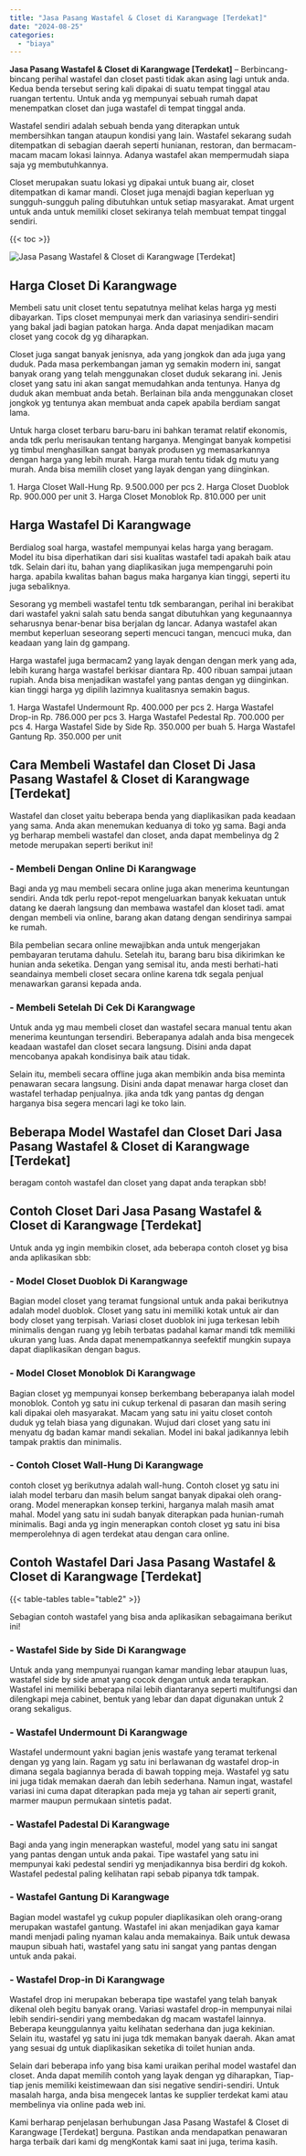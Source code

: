 ```yaml
---
title: "Jasa Pasang Wastafel & Closet di Karangwage [Terdekat]"
date: "2024-08-25"
categories: 
  - "biaya"
---
```


**Jasa Pasang Wastafel & Closet di Karangwage \[Terdekat\]** – Berbincang-bincang perihal wastafel dan closet pasti tidak akan asing lagi untuk anda. Kedua benda tersebut sering kali dipakai di suatu tempat tinggal atau ruangan tertentu. Untuk anda yg mempunyai sebuah rumah dapat menempatkan closet dan juga wastafel di tempat tinggal anda.

Wastafel sendiri adalah sebuah benda yang diterapkan untuk membersihkan tangan ataupun kondisi yang lain. Wastafel sekarang sudah ditempatkan di sebagian daerah seperti hunianan, restoran, dan bermacam-macam macam lokasi lainnya. Adanya wastafel akan mempermudah siapa saja yg membutuhkannya.

Closet merupakan suatu lokasi yg dipakai untuk buang air, closet ditempatkan di kamar mandi. Closet juga menajdi bagian keperluan yg sungguh-sungguh paling dibutuhkan untuk setiap masyarakat. Amat urgent untuk anda untuk memiliki closet sekiranya telah membuat tempat tinggal sendiri.

{{< toc >}}

![Jasa Pasang Wastafel & Closet di Karangwage [Terdekat]](/images/wastafel-closet-murah62.png)

## Harga Closet Di Karangwage

Membeli satu unit closet tentu sepatutnya melihat kelas harga yg mesti dibayarkan. Tips closet mempunyai merk dan variasinya sendiri-sendiri yang bakal jadi bagian patokan harga. Anda dapat menjadikan macam closet yang cocok dg yg diharapkan.

Closet juga sangat banyak jenisnya, ada yang jongkok dan ada juga yang duduk. Pada masa perkembangan jaman yg semakin modern ini, sangat banyak orang yang telah menggunakan closet duduk sekarang ini. Jenis closet yang satu ini akan sangat memudahkan anda tentunya. Hanya dg duduk akan membuat anda betah. Berlainan bila anda menggunakan closet jongkok yg tentunya akan membuat anda capek apabila berdiam sangat lama.

Untuk harga closet terbaru baru-baru ini bahkan teramat relatif ekonomis, anda tdk perlu merisaukan tentang harganya. Mengingat banyak kompetisi yg timbul menghasilkan sangat banyak produsen yg memasarkannya dengan harga yang lebih murah. Harga murah tentu tidak dg mutu yang murah. Anda bisa memilih closet yang layak dengan yang diinginkan.

1\. Harga Closet Wall-Hung Rp. 9.500.000 per pcs 2. Harga Closet Duoblok Rp. 900.000 per unit 3. Harga Closet Monoblok Rp. 810.000 per unit

## Harga Wastafel Di Karangwage

Berdialog soal harga, wastafel mempunyai kelas harga yang beragam. Model itu bisa diperhatikan dari sisi kualitas wastafel tadi apakah baik atau tdk. Selain dari itu, bahan yang diaplikasikan juga mempengaruhi poin harga. apabila kwalitas bahan bagus maka harganya kian tinggi, seperti itu juga sebaliknya.

Sesorang yg membeli wastafel tentu tdk sembarangan, perihal ini berakibat dari wastafel yakni salah satu benda sangat dibutuhkan yang kegunaannya seharusnya benar-benar bisa berjalan dg lancar. Adanya wastafel akan membut keperluan seseorang seperti mencuci tangan, mencuci muka, dan keadaan yang lain dg gampang.

Harga wastafel juga bermacam2 yang layak dengan dengan merk yang ada, lebih kurang harga wastafel berkisar diantara Rp. 400 ribuan sampai jutaan rupiah. Anda bisa menjadikan wastafel yang pantas dengan yg diinginkan. kian tinggi harga yg dipilih lazimnya kualitasnya semakin bagus.

1\. Harga Wastafel Undermount Rp. 400.000 per pcs 2. Harga Wastafel Drop-in Rp. 786.000 per pcs 3. Harga Wastafel Pedestal Rp. 700.000 per pcs 4. Harga Wastafel Side by Side Rp. 350.000 per buah 5. Harga Wastafel Gantung Rp. 350.000 per unit

## Cara Membeli Wastafel dan Closet Di Jasa Pasang Wastafel & Closet di Karangwage \[Terdekat\]

Wastafel dan closet yaitu beberapa benda yang diaplikasikan pada keadaan yang sama. Anda akan menemukan keduanya di toko yg sama. Bagi anda yg berharap membeli wastafel dan closet, anda dapat membelinya dg 2 metode merupakan seperti berikut ini!

### \- Membeli Dengan Online Di Karangwage

Bagi anda yg mau membeli secara online juga akan menerima keuntungan sendiri. Anda tdk perlu repot-repot mengeluarkan banyak kekuatan untuk datang ke daerah langsung dan membawa wastafel dan kloset tadi. amat dengan membeli via online, barang akan datang dengan sendirinya sampai ke rumah.

Bila pembelian secara online mewajibkan anda untuk mengerjakan pembayaran terutama dahulu. Setelah itu, barang baru bisa dikirimkan ke hunian anda seketika. Dengan yang semisal itu, anda mesti berhati-hati seandainya membeli closet secara online karena tdk segala penjual menawarkan garansi kepada anda.

### \- Membeli Setelah Di Cek Di Karangwage

Untuk anda yg mau membeli closet dan wastafel secara manual tentu akan menerima keuntungan tersendiri. Beberapanya adalah anda bisa mengecek keadaan wastafel dan closet secara langsung. Disini anda dapat mencobanya apakah kondisinya baik atau tidak.

Selain itu, membeli secara offline juga akan membikin anda bisa meminta penawaran secara langsung. Disini anda dapat menawar harga closet dan wastafel terhadap penjualnya. jika anda tdk yang pantas dg dengan harganya bisa segera mencari lagi ke toko lain.

## Beberapa Model Wastafel dan Closet Dari Jasa Pasang Wastafel & Closet di Karangwage \[Terdekat\]

beragam contoh wastafel dan closet yang dapat anda terapkan sbb!

## Contoh Closet Dari Jasa Pasang Wastafel & Closet di Karangwage \[Terdekat\]

Untuk anda yg ingin membikin closet, ada beberapa contoh closet yg bisa anda aplikasikan sbb:

### \- Model Closet Duoblok Di Karangwage

Bagian model closet yang teramat fungsional untuk anda pakai berikutnya adalah model duoblok. Closet yang satu ini memiliki kotak untuk air dan body closet yang terpisah. Variasi closet duoblok ini juga terkesan lebih minimalis dengan ruang yg lebih terbatas padahal kamar mandi tdk memiliki ukuran yang luas. Anda dapat menempatkannya seefektif mungkin supaya dapat diaplikasikan dengan bagus.

### \- Model Closet Monoblok Di Karangwage

Bagian closet yg mempunyai konsep berkembang beberapanya ialah model monoblok. Contoh yg satu ini cukup terkenal di pasaran dan masih sering kali dipakai oleh masyarakat. Macam yang satu ini yaitu closet contoh duduk yg telah biasa yang digunakan. Wujud dari closet yang satu ini menyatu dg badan kamar mandi sekalian. Model ini bakal jadikannya lebih tampak praktis dan minimalis.

### \- Contoh Closet Wall-Hung Di Karangwage

contoh closet yg berikutnya adalah wall-hung. Contoh closet yg satu ini ialah model terbaru dan masih belum sangat banyak dipakai oleh orang-orang. Model menerapkan konsep terkini, harganya malah masih amat mahal. Model yang satu ini sudah banyak diterapkan pada hunian-rumah minimalis. Bagi anda yg ingin menerapkan contoh closet yg satu ini bisa memperolehnya di agen terdekat atau dengan cara online.

## Contoh Wastafel Dari Jasa Pasang Wastafel & Closet di Karangwage \[Terdekat\]

{{< table-tables table="table2" >}}

Sebagian contoh wastafel yang bisa anda aplikasikan sebagaimana berikut ini!

### \- Wastafel Side by Side Di Karangwage

Untuk anda yang mempunyai ruangan kamar manding lebar ataupun luas, wastafel side by side amat yang cocok dengan untuk anda terapkan. Wastafel ini memiliki beberapa nilai lebih diantaranya seperti multifungsi dan dilengkapi meja cabinet, bentuk yang lebar dan dapat digunakan untuk 2 orang sekaligus.

### \- Wastafel Undermount Di Karangwage

Wastafel undermount yakni bagian jenis wastafe yang teramat terkenal dengan yg yang lain. Ragam yg satu ini berlawanan dg wastafel drop-in dimana segala bagiannya berada di bawah topping meja. Wastafel yg satu ini juga tidak memakan daerah dan lebih sederhana. Namun ingat, wastafel variasi ini cuma dapat diterapkan pada meja yg tahan air seperti granit, marmer maupun permukaan sintetis padat.

### \- Wastafel Padestal Di Karangwage

Bagi anda yang ingin menerapkan wasteful, model yang satu ini sangat yang pantas dengan untuk anda pakai. Tipe wastafel yang satu ini mempunyai kaki pedestal sendiri yg menjadikannya bisa berdiri dg kokoh. Wastafel pedestal paling kelihatan rapi sebab pipanya tdk tampak.

### \- Wastafel Gantung Di Karangwage

Bagian model wastafel yg cukup populer diaplikasikan oleh orang-orang merupakan wastafel gantung. Wastafel ini akan menjadikan gaya kamar mandi menjadi paling nyaman kalau anda memakainya. Baik untuk dewasa maupun sibuah hati, wastafel yang satu ini sangat yang pantas dengan untuk anda pakai.

### \- Wastafel Drop-in Di Karangwage

Wastafel drop ini merupakan beberapa tipe wastafel yang telah banyak dikenal oleh begitu banyak orang. Variasi wastafel drop-in mempunyai nilai lebih sendiri-sendiri yang membedakan dg macam wastafel lainnya. Beberapa keunggulannya yaitu kelihatan sederhana dan juga kekinian. Selain itu, wastafel yg satu ini juga tdk memakan banyak daerah. Akan amat yang sesuai dg untuk diaplikasikan seketika di toilet hunian anda.

Selain dari beberapa info yang bisa kami uraikan perihal model wastafel dan closet. Anda dapat memilih contoh yang layak dengan yg diharapkan, Tiap-tiap jenis memiliki keistimewaan dan sisi negative sendiri-sendiri. Untuk masalah harga, anda bisa mengecek lantas ke supplier terdekat kami atau membelinya via online pada web ini.

Kami berharap penjelasan berhubungan Jasa Pasang Wastafel & Closet di Karangwage \[Terdekat\] berguna. Pastikan anda mendapatkan penawaran harga terbaik dari kami dg mengKontak kami saat ini juga, terima kasih.
